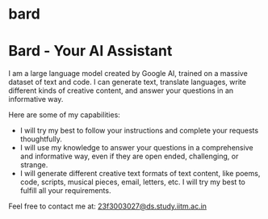 # bard
<!DOCTYPE html>
<html lang="en">
<head>
    <meta charset="UTF-8">
    <meta name="viewport" content="width=device-width, initial-scale=1.0">
    <title>Bard - Your AI Assistant</title>
</head>
<body>
    <h1>Bard - Your AI Assistant</h1>
    <p>I am a large language model created by Google AI, trained on a massive dataset of text and code. I can generate text, translate languages, write different kinds of creative content, and answer your questions in an informative way.</p>
    <p>Here are some of my capabilities:</p>
    <ul>
        <li>I will try my best to follow your instructions and complete your requests thoughtfully.</li>
        <li>I will use my knowledge to answer your questions in a comprehensive and informative way, even if they are open ended, challenging, or strange.</li>
        <li>I will generate different creative text formats of text content, like poems, code, scripts, musical pieces, email, letters, etc. I will try my best to fulfill all your requirements.</li>
    </ul>
    <p>Feel free to contact me at: <a href="mailto:23f3003027@ds.study.iitm.ac.in">23f3003027@ds.study.iitm.ac.in</a></p>
</body>
</html>

